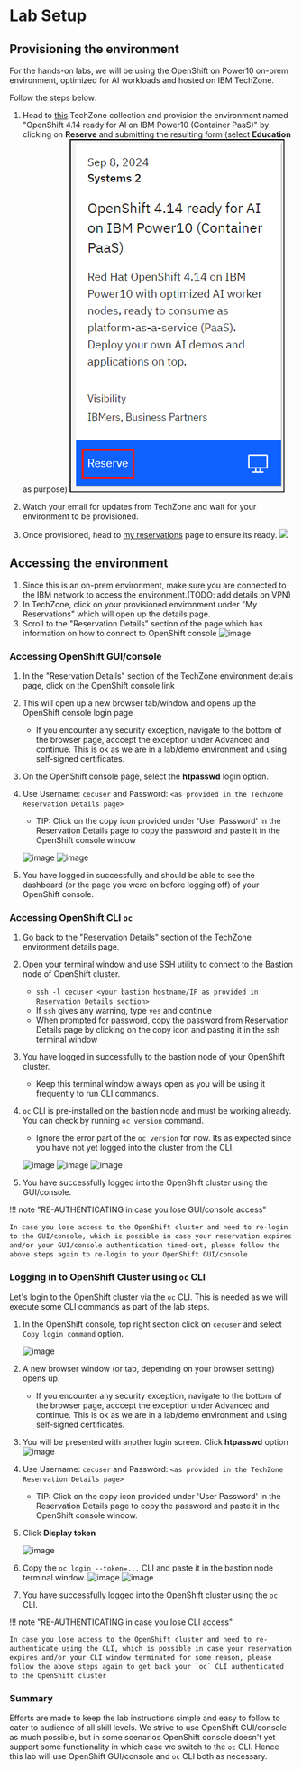 # Lab Setup

## Provisioning the environment

For the hands-on labs, we will be using the OpenShift on Power10 on-prem environment, optimized for AI workloads and hosted on IBM TechZone.

Follow the steps below:

1. Head to [this](https://techzone.ibm.com/collection/generative-ai-demos-on-ibm-power/environments) TechZone collection and provision the environment named "OpenShift 4.14 ready for AI on IBM Power10 (Container PaaS)" by clicking on **Reserve** and submitting the resulting form (select **Education** as purpose)
   ![](_attachments/tz-env-reserve.png)
   
2. Watch your email for updates from TechZone and wait for your environment to be provisioned.
3. Once provisioned, head to [my reservations](https://techzone.ibm.com/my/reservations) page to ensure its ready.
   ![](https://github.com/user-attachments/assets/e4ef1ccc-70e3-42b8-8e06-caab6ed87d52)

## Accessing the environment

1. Since this is an on-prem environment, make sure you are connected to the IBM network to access the environment.(TODO: add details on VPN)
2. In TechZone, click on your provisioned environment under "My Reservations" which will open up the details page.
3. Scroll to the "Reservation Details" section of the page which has information on how to connect to OpenShift console
   ![image](https://github.com/user-attachments/assets/9e7df820-6a8b-4cc6-9ca3-b2a8cdc7decb)

### Accessing OpenShift GUI/console

1. In the "Reservation Details" section of the TechZone environment details page, click on the OpenShift console link
2. This will open up a new browser tab/window and opens up the OpenShift console login page   
      - If you encounter any security exception, navigate to the bottom of the browser page, acccept the exception under Advanced and continue. This is ok as we are in a lab/demo environment and using self-signed certificates.
4. On the OpenShift console page, select the **htpasswd** login option.
5. Use Username: `cecuser` and Password: `<as provided in the TechZone Reservation Details page>`
      - TIP: Click on the copy icon provided under 'User Password' in the Reservation Details page to copy the password and paste it in the OpenShift console window

   ![image](https://github.com/user-attachments/assets/b31a361a-b69a-4872-b5a7-a71db2f8f52f)
   ![image](https://github.com/user-attachments/assets/2700ebb0-bf81-4f3f-938d-3ae8a48e7473)

7. You have logged in successfully and should be able to see the dashboard (or the page you were on before logging off) of your OpenShift console.

### Accessing OpenShift CLI `oc`

1. Go back to the "Reservation Details" section of the TechZone environment details page.
2. Open your terminal window and use SSH utility to connect to the Bastion node of OpenShift cluster.
      - `ssh -l cecuser <your bastion hostname/IP as provided in Reservation Details section>`
      - If `ssh` gives any warning, type `yes` and continue
      - When prompted for password, copy the password from Reservation Details page by clicking on the copy icon and pasting it in the ssh terminal window
3. You have logged in successfully to the bastion node of your OpenShift cluster.
      - Keep this terminal window always open as you will be using it frequently to run CLI commands.
5. `oc` CLI is pre-installed on the bastion node and must be working already. You can check by running `oc version` command.
      - Ignore the error part of the `oc version` for now. Its as expected since you have not yet logged into the cluster from the CLI.
     
      ![image](https://github.com/user-attachments/assets/0e41ba9f-9f36-41d1-89a2-2116babbacdb)
      ![image](https://github.com/user-attachments/assets/576d86f0-8873-492c-8b13-9433c9f25604)
      ![image](https://github.com/user-attachments/assets/770257da-8d44-4d21-9860-7c6200afd3b6)
6. You have successfully logged into the OpenShift cluster using the GUI/console.

!!! note "RE-AUTHENTICATING in case you lose GUI/console access"

    In case you lose access to the OpenShift cluster and need to re-login to the GUI/console, which is possible in case your reservation expires and/or your GUI/console authentication timed-out, please follow the above steps again to re-login to your OpenShift GUI/console

### Logging in to OpenShift Cluster using `oc` CLI
Let's login to the OpenShift cluster via the `oc` CLI. This is needed as we will execute some CLI commands as part of the lab steps.

1. In the OpenShift console, top right section click on `cecuser` and select `Copy login command` option.
   
   ![image](https://github.com/user-attachments/assets/64cf7f76-5bb1-477b-9f2c-45451fc80fa3)
   
3. A new browser window (or tab, depending on your browser setting) opens up.
      - If you encounter any security exception, navigate to the bottom of the browser page, acccept the exception under Advanced and continue. This is ok as we are in a lab/demo environment and using self-signed certificates.
4. You will be presented with another login screen. Click **htpasswd** option
   ![image](https://github.com/user-attachments/assets/c3151615-24ba-44ea-8d71-783d39e4ccfb)
5. Use Username: `cecuser` and Password: `<as provided in the TechZone Reservation Details page>`
      - TIP: Click on the copy icon provided under 'User Password' in the Reservation Details page to copy the password and paste it in the OpenShift console window.
6. Click **Display token**
   
   ![image](https://github.com/user-attachments/assets/4af10efe-22fc-4d01-86a7-44e2fbbdd10d)
   
7. Copy the `oc login --token=...` CLI and paste it in the bastion node terminal window.
   ![image](https://github.com/user-attachments/assets/75ad62a0-d0a0-45f6-8797-fedad6e5877a)
   ![image](https://github.com/user-attachments/assets/a2753a4c-86d6-49ca-96c8-54f3ed7dbac5)
8. You have successfully logged into the OpenShift cluster using the `oc` CLI.
   
!!! note "RE-AUTHENTICATING in case you lose CLI access"
   
    In case you lose access to the OpenShift cluster and need to re-authenticate using the CLI, which is possible in case your reservation expires and/or your CLI window terminated for some reason, please follow the above steps again to get back your `oc` CLI authenticated to the OpenShift cluster

### Summary
Efforts are made to keep the lab instructions simple and easy to follow to cater to audience of all skill levels.
We strive to use OpenShift GUI/console as much possible, but in some scenarios OpenShift console doesn't yet support some functionality in which case we switch to the `oc` CLI. Hence this lab will use OpenShift GUI/console and `oc` CLI both as necessary.

